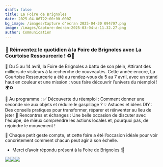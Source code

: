 ```yaml
---
draft: false
title: La Foire de Brignoles
date: 2025-04-06T22:00:00.000Z
bg_image: /images/Capture d'écran 2025-04-30 094707.png
image: /images/Capture-decran-2025-03-04-a-11.32.27.png
author: Communication
---
```


### 🎉 Réinventez le quotidien à la Foire de Brignoles avec La Courtoise Ressourcerie ! ♻️🌟

📅 Du 5 au 14 avril, la Foire de Brignoles a battu de son plein, Attirant des milliers de visiteurs à la recherche de nouveautés. Cette année encore, La Courtoise Ressourcerie a été au rendez-vous du 5 au 7 avril, avec un stand haut en couleur et une mission : vous faire découvrir l’univers du réemploi ! 🌍♻️

🔎 Au programme :
✅ Découverte du réemploi : Comment donner une seconde vie aux objets et réduire le gaspillage ?
💡 Astuces et idées DIY : Des conseils pratiques pour transformer, réparer et réinventer au lieu de jeter
🤝 Rencontres et échanges : Une belle occasion de discuter avec l'équipe, de mieux comprendre les actions locales et, pourquoi pas, de rejoindre le mouvement !

🌱 Chaque petit geste compte, et cette foire a été l’occasion idéale pour voir concrètement comment chacun peut agir à son échelle.

* Merci d’avoir répondu présent à la Foire de Brignoles !💚

![](/images/489418559_1098280302327365_5098783144398307516_n.jpg)![](/images/488481556_1095764462578949_79487892850400874_n.jpg)![](/images/488904795_1097489335739795_2168737599456744240_n.jpg)
